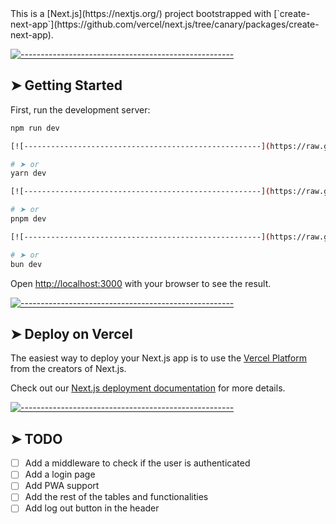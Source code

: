 <!-- ⚠️ This README has been generated from the file(s) "blueprint.md" ⚠️-->This is a [Next.js](https://nextjs.org/) project bootstrapped with [`create-next-app`](https://github.com/vercel/next.js/tree/canary/packages/create-next-app).


[![-----------------------------------------------------](https://raw.githubusercontent.com/andreasbm/readme/master/assets/lines/colored.png)](#getting-started)

## ➤ Getting Started

First, run the development server:

```bash
npm run dev

[![-----------------------------------------------------](https://raw.githubusercontent.com/andreasbm/readme/master/assets/lines/colored.png)](#or)

# ➤ or
yarn dev

[![-----------------------------------------------------](https://raw.githubusercontent.com/andreasbm/readme/master/assets/lines/colored.png)](#or)

# ➤ or
pnpm dev

[![-----------------------------------------------------](https://raw.githubusercontent.com/andreasbm/readme/master/assets/lines/colored.png)](#or)

# ➤ or
bun dev
```

Open [http://localhost:3000](http://localhost:3000) with your browser to see the result.


[![-----------------------------------------------------](https://raw.githubusercontent.com/andreasbm/readme/master/assets/lines/colored.png)](#deploy-on-vercel)

## ➤ Deploy on Vercel

The easiest way to deploy your Next.js app is to use the [Vercel Platform](https://vercel.com/new?utm_medium=default-template&filter=next.js&utm_source=create-next-app&utm_campaign=create-next-app-readme) from the creators of Next.js.

Check out our [Next.js deployment documentation](https://nextjs.org/docs/deployment) for more details.


[![-----------------------------------------------------](https://raw.githubusercontent.com/andreasbm/readme/master/assets/lines/colored.png)](#todo)

## ➤ TODO
* [ ] Add a middleware to check if the user is authenticated
* [ ] Add a login page
* [ ] Add PWA support
* [ ] Add the rest of the tables and functionalities
* [ ] Add log out button in the header